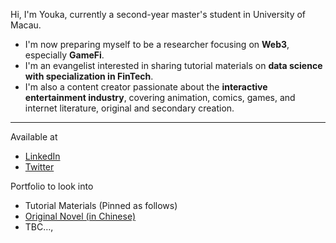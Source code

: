 Hi, I'm Youka, currently a second-year master's student in University of Macau.
- I'm now preparing myself to be a researcher focusing on **Web3**, especially **GameFi**. 
- I'm an evangelist interested in sharing tutorial materials on **data science with specialization in FinTech**.
- I'm also a content creator passionate about the **interactive entertainment industry**, covering animation, comics, games, and internet literature, original and secondary creation.
---

Available at

* [LinkedIn](https://www.linkedin.com/in/jae-youka/)
* [Twitter](https://twitter.com/0xyouka)

Portfolio to look into

* Tutorial Materials (Pinned as follows)
* [Original Novel (in Chinese)](https://sosadfun.link/users/477250)
* TBC…,




<!--
**0xyk/0xyk** is a ✨ _special_ ✨ repository because its `README.md` (this file) appears on your GitHub profile.

Here are some ideas to get you started:

- 🔭 I’m currently working on ...
- 🌱 I’m currently learning ...
- 👯 I’m looking to collaborate on ...
- 🤔 I’m looking for help with ...
- 💬 Ask me about ...
- 📫 How to reach me: ...
- 😄 Pronouns: ...
- ⚡ Fun fact: ...
-->
